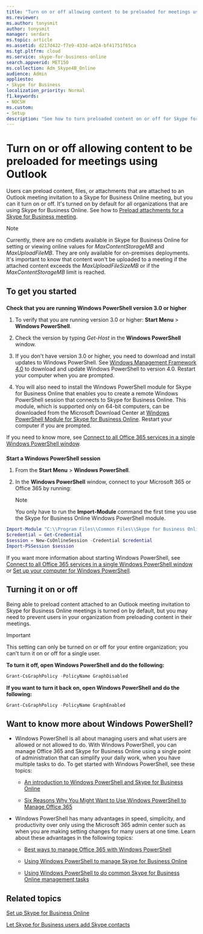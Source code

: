 ```yaml
---
title: "Turn on or off allowing content to be preloaded for meetings using Outlook"
ms.reviewer: 
ms.author: tonysmit
author: tonysmit
manager: serdars
ms.topic: article
ms.assetid: d217d422-f7e9-433d-ad24-bf41751f65ca
ms.tgt.pltfrm: cloud
ms.service: skype-for-business-online
search.appverid: MET150
ms.collection: Adm_Skype4B_Online
audience: Admin
appliesto:
- Skype for Business
localization_priority: Normal
f1.keywords:
- NOCSH
ms.custom:
- Setup
description: "See how to turn preloaded content on or off for Skype for Business meetings using files or attachments on an Outlook meeting invitation. "
---
```


# Turn on or off allowing content to be preloaded for meetings using Outlook

Users can preload content, files, or attachments that are attached to an Outlook meeting invitation to a Skype for Business Online meeting, but you can it turn on or off. It's turned on by default for all organizations that are using Skype for Business Online. See how to [Preload attachments for a Skype for Business meeting](https://support.office.com/article/fd3d9f9d-b448-4754-b813-02e49393f251).
  
> [!NOTE]
> Currently, there are no cmdlets available in Skype for Business Online for setting or viewing online values for  _MaxContentStorageMB_ and _MaxUploadFileMB_. They are only available for on-premises deployments. It's important to know that content won't be uploaded to a meeting if the attached content exceeds the  _MaxUploadFileSizeMB_ or if the _MaxContentStorageMB_ limit is reached.
  
## To get you started

### 

 **Check that you are running Windows PowerShell version 3.0 or higher**
  
1. To verify that you are running version 3.0 or higher: **Start Menu** > **Windows PowerShell**.
    
2. Check the version by typing  _Get-Host_ in the **Windows PowerShell** window.
    
3. If you don't have version 3.0 or higher, you need to download and install updates to Windows PowerShell. See [Windows Management Framework 4.0](https://go.microsoft.com/fwlink/?LinkId=716845) to download and update Windows PowerShell to version 4.0. Restart your computer when you are prompted.
    
4. You will also need to install the Windows PowerShell module for Skype for Business Online that enables you to create a remote Windows PowerShell session that connects to Skype for Business Online. This module, which is supported only on 64-bit computers, can be downloaded from the Microsoft Download Center at [Windows PowerShell Module for Skype for Business Online](https://go.microsoft.com/fwlink/?LinkId=294688). Restart your computer if you are prompted.
    
If you need to know more, see [Connect to all Office 365 services in a single Windows PowerShell window](https://technet.microsoft.com/library/dn568015.aspx).
  
### 

 **Start a Windows PowerShell session**
  
1. From the **Start Menu** > **Windows PowerShell**.
    
2. In the **Windows PowerShell** window, connect to your Microsoft 365 or Office 365 by running:
    
    > [!NOTE]
    > You only have to run the **Import-Module** command the first time you use the Skype for Business Online Windows PowerShell module.
  
```PowerShell
Import-Module "C:\\Program Files\\Common Files\\Skype for Business Online\\Modules\\SkypeOnlineConnector\\SkypeOnlineConnector.psd1"
$credential = Get-Credential
$session = New-CsOnlineSession -Credential $credential
Import-PSSession $session
```

If you want more information about starting Windows PowerShell, see [Connect to all Office 365 services in a single Windows PowerShell window](https://technet.microsoft.com/library/dn568015.aspx) or [Set up your computer for Windows PowerShell](../set-up-your-computer-for-windows-powershell/set-up-your-computer-for-windows-powershell.md).
  
## Turning it on or off

Being able to preload content attached to an Outlook meeting invitation to Skype for Business Online meetings is turned on by default, but you may need to prevent users in your organization from preloading content in their meetings.
  
> [!IMPORTANT]
> This setting can only be turned on or off for your entire organization; you can't turn it on or off for a single user. 
  
 **To turn it off, open Windows PowerShell and do the following:**
  
```PowerShell
Grant-CsGraphPolicy -PolicyName GraphDisabled 
```

 **If you want to turn it back on, open Windows PowerShell and do the following:**
  
```PowerShell
Grant-CsGraphPolicy -PolicyName GraphEnabled 
```

## Want to know more about Windows PowerShell?

- Windows PowerShell is all about managing users and what users are allowed or not allowed to do. With Windows PowerShell, you can manage Office 365 and Skype for Business Online using a single point of administration that can simplify your daily work, when you have multiple tasks to do. To get started with Windows PowerShell, see these topics:
    
  - [An introduction to Windows PowerShell and Skype for Business Online](https://go.microsoft.com/fwlink/?LinkId=525039)
    
  - [Six Reasons Why You Might Want to Use Windows PowerShell to Manage Office 365](https://go.microsoft.com/fwlink/?LinkId=525041)
    
- Windows PowerShell has many advantages in speed, simplicity, and productivity over only using the Microsoft 365 admin center such as when you are making setting changes for many users at one time. Learn about these advantages in the following topics:
    
  - [Best ways to manage Office 365 with Windows PowerShell](https://go.microsoft.com/fwlink/?LinkId=525142)
    
  - [Using Windows PowerShell to manage Skype for Business Online](https://go.microsoft.com/fwlink/?LinkId=525453)
    
  - [Using Windows PowerShell to do common Skype for Business Online management tasks](https://go.microsoft.com/fwlink/?LinkId=525038)
    
## Related topics
[Set up Skype for Business Online](set-up-skype-for-business-online.md)

[Let Skype for Business users add Skype contacts](let-skype-for-business-users-add-skype-contacts.md)

  
 

